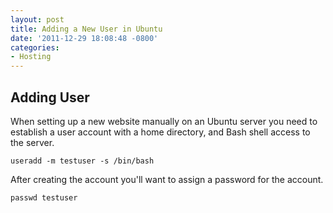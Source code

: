 ```yaml
---
layout: post
title: Adding a New User in Ubuntu
date: '2011-12-29 18:08:48 -0800'
categories:
- Hosting
---
```


## Adding User

When setting up a new website manually on an Ubuntu server you need to
establish a user account with a home directory, and Bash shell access to the
server.

``` shell
useradd -m testuser -s /bin/bash
```

After creating the account you'll want to assign a password for the account.

``` shell
passwd testuser
```
